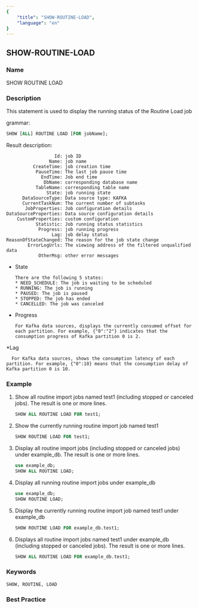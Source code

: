 ```yaml
---
{
    "title": "SHOW-ROUTINE-LOAD",
    "language": "en"
}
---
```


<!--
Licensed to the Apache Software Foundation (ASF) under one
or more contributor license agreements.  See the NOTICE file
distributed with this work for additional information
regarding copyright ownership.  The ASF licenses this file
to you under the Apache License, Version 2.0 (the
"License"); you may not use this file except in compliance
with the License.  You may obtain a copy of the License at

  http://www.apache.org/licenses/LICENSE-2.0

Unless required by applicable law or agreed to in writing,
software distributed under the License is distributed on an
"AS IS" BASIS, WITHOUT WARRANTIES OR CONDITIONS OF ANY
KIND, either express or implied.  See the License for the
specific language governing permissions and limitations
under the License.
-->

## SHOW-ROUTINE-LOAD

### Name

SHOW ROUTINE LOAD

### Description

This statement is used to display the running status of the Routine Load job

grammar:

```sql
SHOW [ALL] ROUTINE LOAD [FOR jobName];
````

Result description:

````
                  Id: job ID
                Name: job name
          CreateTime: job creation time
           PauseTime: The last job pause time
             EndTime: Job end time
              DbName: corresponding database name
           TableName: corresponding table name
               State: job running state
      DataSourceType: Data source type: KAFKA
      CurrentTaskNum: The current number of subtasks
       JobProperties: Job configuration details
DataSourceProperties: Data source configuration details
    CustomProperties: custom configuration
           Statistic: Job running status statistics
            Progress: job running progress
                 Lag: job delay status
ReasonOfStateChanged: The reason for the job state change
        ErrorLogUrls: The viewing address of the filtered unqualified data
            OtherMsg: other error messages
````

* State

      There are the following 5 states:
      * NEED_SCHEDULE: The job is waiting to be scheduled
      * RUNNING: The job is running
      * PAUSED: The job is paused
      * STOPPED: The job has ended
      * CANCELLED: The job was canceled

* Progress

      For Kafka data sources, displays the currently consumed offset for each partition. For example, {"0":"2"} indicates that the consumption progress of Kafka partition 0 is 2.

*Lag

      For Kafka data sources, shows the consumption latency of each partition. For example, {"0":10} means that the consumption delay of Kafka partition 0 is 10.

### Example

1. Show all routine import jobs named test1 (including stopped or canceled jobs). The result is one or more lines.

   ```sql
   SHOW ALL ROUTINE LOAD FOR test1;
   ````

2. Show the currently running routine import job named test1

   ```sql
   SHOW ROUTINE LOAD FOR test1;
   ````

3. Display all routine import jobs (including stopped or canceled jobs) under example_db. The result is one or more lines.

   ```sql
   use example_db;
   SHOW ALL ROUTINE LOAD;
   ````

4. Display all running routine import jobs under example_db

   ```sql
   use example_db;
   SHOW ROUTINE LOAD;
   ````

5. Display the currently running routine import job named test1 under example_db

   ```sql
   SHOW ROUTINE LOAD FOR example_db.test1;
   ````

6. Displays all routine import jobs named test1 under example_db (including stopped or canceled jobs). The result is one or more lines.

   ```sql
   SHOW ALL ROUTINE LOAD FOR example_db.test1;
   ````

### Keywords

    SHOW, ROUTINE, LOAD

### Best Practice

